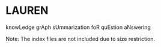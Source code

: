 # LAUREN
knowLedge grAph sUmmarization foR quEstion aNswering


Note: The index files are not included due to size restriction. 
